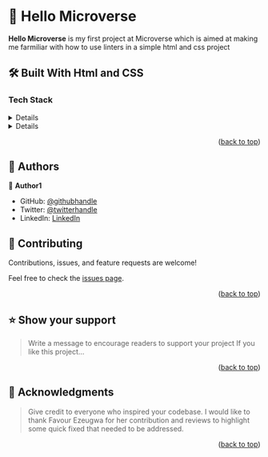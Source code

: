 
# 📖 Hello Microverse <a name="about-project"></a>

**Hello Microverse** is my first project at Microverse which is aimed at making me farmiliar with how to use linters in a simple html and css project

## 🛠 Built With <a name="built-with"> Html and CSS</a>

### Tech Stack <a name="tech-stack"></a>

<details>
  <ul>
    <li>Webhint</li>
  </ul>
</details>

<details>
  <ul>
    <li>Stylein</li>
  </ul>
</details>



<p align="right">(<a href="#readme-top">back to top</a>)</p>

## 👥 Authors <a name="authors"></a>

👤 **Author1**

- GitHub: [@githubhandle](https://github.com/AyoMoses1)
- Twitter: [@twitterhandle](https://twitter.com/Ayo_Moses1)
- LinkedIn: [LinkedIn](https://www.linkedin.com/in/ayo-moses-493946184/)


<!-- CONTRIBUTING -->

## 🤝 Contributing <a name="contributing"></a>

Contributions, issues, and feature requests are welcome!

Feel free to check the [issues page](../../issues/).

<p align="right">(<a href="#readme-top">back to top</a>)</p>

<!-- SUPPORT -->

## ⭐️ Show your support <a name="support"></a>

> Write a message to encourage readers to support your project
If you like this project...

<p align="right">(<a href="#readme-top">back to top</a>)</p>

<!-- ACKNOWLEDGEMENTS -->

## 🙏 Acknowledgments <a name="acknowledgements"></a>

> Give credit to everyone who inspired your codebase.
I would like to thank Favour Ezeugwa for her contribution and reviews to highlight some quick fixed that needed to be addressed. 

<p align="right">(<a href="#readme-top">back to top</a>)</p>

